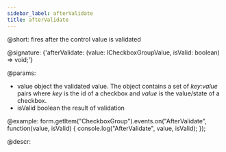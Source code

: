 ```yaml
---
sidebar_label: afterValidate
title: afterValidate
---          
```


@short: fires after the control value is validated

@signature: {'afterValidate: (value: ICheckboxGroupValue, isValid: boolean) => void;'} 

@params:
- value       object  the validated value. The object contains a set of <i>key:value</i> pairs where <i>key</i> is the id of a checkbox and <i>value</i> is the value/state of a checkbox.
- isValid     boolean     the result of validation


@example:
form.getItem("CheckboxGroup").events.on("AfterValidate", function(value, isValid) {
    console.log("AfterValidate", value, isValid);
});



@descr:



